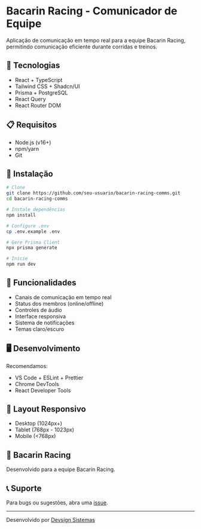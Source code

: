 # Bacarin Racing - Comunicador de Equipe

Aplicação de comunicação em tempo real para a equipe Bacarin Racing, permitindo comunicação eficiente durante corridas e treinos.

## 🚀 Tecnologias

- React + TypeScript
- Tailwind CSS + Shadcn/UI
- Prisma + PostgreSQL
- React Query
- React Router DOM

## 📋 Requisitos

- Node.js (v16+)
- npm/yarn
- Git

## 🔧 Instalação

```bash
# Clone
git clone https://github.com/seu-usuario/bacarin-racing-comms.git
cd bacarin-racing-comms

# Instale dependências
npm install

# Configure .env
cp .env.example .env

# Gere Prisma Client
npx prisma generate

# Inicie
npm run dev
```

## 🎨 Funcionalidades

- Canais de comunicação em tempo real
- Status dos membros (online/offline)
- Controles de áudio
- Interface responsiva
- Sistema de notificações
- Temas claro/escuro

## 🖥️ Desenvolvimento

Recomendamos:
- VS Code + ESLint + Prettier
- Chrome DevTools
- React Developer Tools

## 📱 Layout Responsivo

- Desktop (1024px+)
- Tablet (768px - 1023px)
- Mobile (<768px)

## 🏁 Bacarin Racing

Desenvolvido para a equipe Bacarin Racing.

## 📞 Suporte

Para bugs ou sugestões, abra uma [issue](https://github.com/seu-usuario/bacarin-racing-comms/issues).

---
Desenvolvido por [Devsign Sistemas](https://www.devsign.com.br)